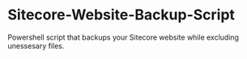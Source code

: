 # Sitecore-Website-Backup-Script
Powershell script that backups your Sitecore website while excluding unessesary files.  
